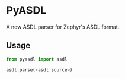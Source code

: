 # PyASDL

A new ASDL parser for Zephyr's ASDL format.

## Usage

```py
from pyasdl import asdl

asdl.parse(<asdl source>)
```
